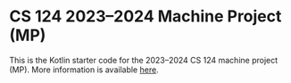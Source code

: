 # CS 124 2023–2024 Machine Project (MP)

This is the Kotlin starter code for the 2023–2024 CS 124 machine project (MP).
More information is available [here](https://cs124.org/MP/).
